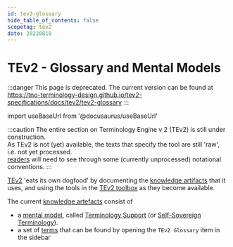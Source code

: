 ```yaml
---
id: tev2-glossary
hide_table_of_contents: false
scopetag: tev2
date: 20220819
---
```


# TEv2 - Glossary and Mental Models

:::danger This page is deprecated.
The current version can be found at https://tno-terminology-design.github.io/tev2-specifications/docs/tev2/tev2-glossary
:::

import useBaseUrl from '@docusaurus/useBaseUrl'

:::caution
The entire section on Terminology Engine v 2 (TEv2) is still under construction.<br/>
As TEv2 is not (yet) available, the texts that specify the tool are still 'raw', i.e. not yet processed.<br/>[readers](@) will need to see through some (currently unprocessed) notational conventions.
:::

[TEv2](@) 'eats its own dogfood' by documenting the [knowledge artifacts](@) that it uses, and using the tools in the [TEv2 toolbox](/docs/tev2/tev2-toolbox) as they become available.

The current [knowledge artefacts](@) consist of
- a [mental model](@), called [Terminology Support](/docs/tev2/terms/patterns/pattern-terminology) (or [Self-Sovereign Terminology](/docs/tev2/terms/patterns/pattern-terminology)).
- a set of [terms](@) that can be found by opening the `TEv2 Glossary` item in the sidebar